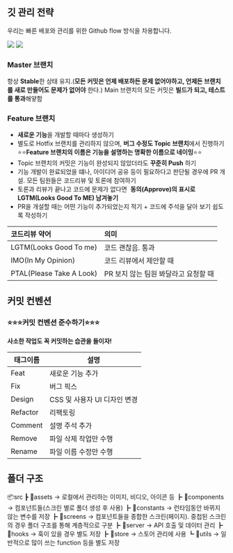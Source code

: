 ## 깃 관리 전략

우리는 빠른 배포와 관리를 위한 Github flow 방식을 차용합니다.

![](https://i.imgur.com/5vUOvVG.png)
![](https://i.imgur.com/lsQY3fE.png)

### Master 브랜치

항상 **Stable**한 상태 유지.(**모든 커밋은 언제 배포하든 문제 없어야하고, 언제든 브랜치를 새로 만들어도 문제가 없어야** 한다.) Main 브랜치의 모든 커밋은 **빌드가 되고, 테스트를 통과**해얗함

### Feature 브랜치

- **새로운 기능**을 개발할 때마다 생성하기
- 별도로 Hotfix 브랜치를 관리하지 않으며, **버그 수정도 Topic 브랜치**에서 진행하기
  ⭐️⭐️**Feature 브랜치의 이름은 기능을 설명하는 명확한 이름으로 네이밍**⭐️⭐️
- Topic 브랜치의 커밋은 기능이 완성되지 않았더라도 **꾸준히 Push** 하기
- 기능 개발이 완료되었을 떄나, 아이디어 공유 등이 필요하다고 판단될 경우에 PR 개설. 모든 팀원들은 코드리뷰 및 토론에 참여하기
- 토론과 리뷰가 끝나고 코드에 문제가 없다면  **동의(Approve)의 표시로 LGTM(Looks Good To ME) 남겨놓기**
- PR을 개설할 때는 어떤 기능이 추가되었는지 적기 + 코드에 주석을 달아 보기 쉽도록 작성하기

| 코드리뷰 약어            | 의미                                 |
| :----------------------- | :----------------------------------- |
| LGTM(Looks Good To me)   | 코드 괜찮음. 통과                    |
| IMO(In My Opinion)       | 코드 리뷰에서 제안할 때              |
| PTAL(Please Take A Look) | PR 보지 않는 팀원 봐달라고 요청할 때 |

## 커밋 컨벤션

### ⭐️⭐️⭐️커밋 컨벤션 준수하기⭐️⭐️⭐️

**사소한 작업도 꼭 커밋하는 습관을 들이자!**

| 태그이름 | 설명                         |
| -------- | ---------------------------- |
| Feat     | 새로운 기능 추가             |
| Fix      | 버그 픽스                    |
| Design   | CSS 및 사용자 UI 디자인 변경 |
| Refactor | 리팩토링                     |
| Comment  | 설명 주석 추가               |
| Remove   | 파일 삭제 작업만 수행        |
| Rename   | 파일 이름 수정만 수행        |

## 폴더 구조

📦src
┣ 📂assets -> 로컬에서 관리하는 이미지, 비디오, 아이콘 등
┣ 📂components -> 컴포넌트들(스크린 별로 폴더 생성 후 사용)
┣ 📂constants -> 런타임동안 바뀌지 않는 변수를 저장
┣ 📂screens -> 컴포넌트들을 종합한 스크린(페이지). 중첩된 스크린의 경우 폴더 구조를 통해 계층적으로 구분
┣ 📂server -> API 호출 및 데이터 관리
┣ 📂hooks -> 훅이 있을 경우 별도 저장
┣ 📂store -> 스토어 관리에 사용
┗ 📂utils -> 일반적으로 많이 쓰는 function 등을 별도 저장

